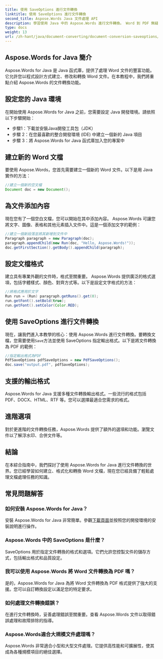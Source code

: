 ```yaml
---
title: 使用 SaveOptions 進行文件轉換
linktitle: 使用 SaveOptions 進行文件轉換
second_title: Aspose.Words Java 文件處理 API
description: 學習使用 Java 中的 Aspose.Words 進行文件轉換。 Word 到 PDF 無縫轉換的逐步指南、程式碼範例和常見問題。
type: docs
weight: 13
url: /zh-hant/java/document-converting/document-conversion-saveoptions/
---
```


## Aspose.Words for Java 簡介

Aspose.Words for Java 是 Java 函式庫，提供了處理 Word 文件的豐富功能。它允許您以程式設計方式建立、修改和轉換 Word 文件。在本教程中，我們將重點介紹 Aspose.Words 的文件轉換功能。

## 設定您的 Java 環境

在開始使用 Aspose.Words for Java 之前，您需要設定 Java 開發環境。請依照以下步驟開始：

- 步驟1：下載並安裝Java開發工具包（JDK）
- 步驟 2：在您最喜歡的整合開發環境 (IDE) 中建立一個新的 Java 項目
- 步驟 3：將 Aspose.Words for Java 函式庫加入您的專案中

## 建立新的 Word 文檔

要使用 Aspose.Words，您首先需要建立一個新的 Word 文件。以下是用 Java 實作的方法：

```java
//建立一個新的空文檔
Document doc = new Document();
```

## 為文件添加內容

現在您有了一個空白文檔，您可以開始在其中添加內容。 Aspose.Words 可讓您將文字、圖像、表格和其他元素插入文件中。這是一個添加文字的範例：

```java
//建立一個新段落並將其新增到文件中
Paragraph paragraph = new Paragraph(doc);
paragraph.appendChild(new Run(doc, "Hello, Aspose.Words!"));
doc.getFirstSection().getBody().appendChild(paragraph);
```

## 設定文檔格式

建立具有專業外觀的文件時，格式至關重要。 Aspose.Words 提供廣泛的格式選項，包括字體樣式、顏色、對齊方式等。以下是設定文字格式的方法：

```java
//將格式應用於文字
Run run = (Run) paragraph.getRuns().get(0);
run.getFont().setBold(true);
run.getFont().setColor(Color.RED);
```

## 使用 SaveOptions 進行文件轉換

現在，讓我們進入本教學的核心：使用 Aspose.Words 進行文件轉換。要轉換文檔，您需要使用`Save`方法並使用 SaveOptions 指定輸出格式。以下是將文件轉換為 PDF 的範例：

```java
//指定輸出格式為PDF
PdfSaveOptions pdfSaveOptions = new PdfSaveOptions();
doc.save("output.pdf", pdfSaveOptions);
```

## 支援的輸出格式

Aspose.Words for Java 支援多種文件轉換輸出格式。一些流行的格式包括 PDF、DOCX、HTML、RTF 等。您可以選擇最適合您需求的格式。

## 進階選項

對於更進階的文件轉換任務，Aspose.Words 提供了額外的選項和功能。瀏覽文件以了解浮水印、合併文件等。

## 結論

在本綜合指南中，我們探討了使用 Aspose.Words for Java 進行文件轉換的世界。您已經學習如何建立、格式化和轉換 Word 文檔，現在您已經具備了輕鬆處理文檔處理任務的知識。

## 常見問題解答

### 如何安裝 Aspose.Words for Java？

安裝 Aspose.Words for Java 非常簡單。參觀[下載頁面](https://releases.aspose.com/words/java/)並按照您的開發環境的安裝說明進行操作。

### Aspose.Words 中的 SaveOptions 是什麼？

SaveOptions 用於指定文件轉換的格式和選項。它們允許您控製文件的儲存方式，包括輸出格式和品質設定。

### 我可以使用 Aspose.Words 將 Word 文件轉換為 PDF 嗎？

是的，Aspose.Words for Java 為將 Word 文件轉換為 PDF 格式提供了強大的支援。您可以自訂轉換設定以滿足您的特定要求。

### 如何處理文件轉換錯誤？

在進行文件轉換時，妥善處理錯誤至關重要。查看 Aspose.Words 文件以取得錯誤處理和故障排除的指導。

### Aspose.Words適合大規模文件處理嗎？

Aspose.Words 非常適合小型和大型文件處理。它提供高性能和可擴展性，使其成為各種規模項目的絕佳選擇。